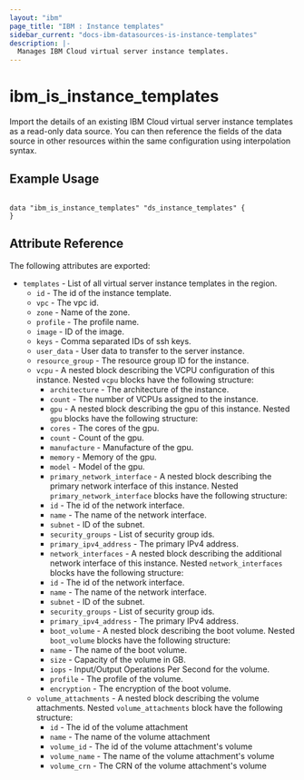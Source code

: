 ```yaml
---
layout: "ibm"
page_title: "IBM : Instance templates"
sidebar_current: "docs-ibm-datasources-is-instance-templates"
description: |-
  Manages IBM Cloud virtual server instance templates.
---
```


# ibm\_is_instance_templates

Import the details of an existing IBM Cloud virtual server instance templates as a read-only data source. You can then reference the fields of the data source in other resources within the same configuration using interpolation syntax.


## Example Usage

```hcl

data "ibm_is_instance_templates" "ds_instance_templates" {
}

```

## Attribute Reference

The following attributes are exported:

* `templates` - List of all virtual server instance templates in the region.
  * `id` - The id of the instance template.
  * `vpc` - The vpc id.
  * `zone` - Name of the zone.
  * `profile` - The profile name.
  * `image` - ID of the image.
  * `keys` - Comma separated IDs of ssh keys.
  * `user_data` - User data to transfer to the server instance.
  * `resource_group` - The resource group ID for the instance.
  * `vcpu` - A nested block describing the VCPU configuration of this instance.
  Nested `vcpu` blocks have the following structure:
    * `architecture` - The architecture of the instance.
    * `count` - The number of VCPUs assigned to the instance.
    * `gpu` - A nested block describing the gpu of this instance.
  Nested `gpu` blocks have the following structure:
    * `cores` - The cores of the gpu.
    * `count` - Count of the gpu.
    * `manufacture` - Manufacture of the gpu.
    * `memory` - Memory of the gpu.
    * `model` - Model of the gpu.
    * `primary_network_interface` - A nested block describing the primary network interface of this instance.
  Nested `primary_network_interface` blocks have the following structure:
    * `id` - The id of the network interface.
    * `name` - The name of the network interface.
    * `subnet` -  ID of the subnet.
    * `security_groups` -  List of security group ids.
    * `primary_ipv4_address` - The primary IPv4 address.
    * `network_interfaces` - A nested block describing the additional network interface of this instance.
  Nested `network_interfaces` blocks have the following structure:
    * `id` - The id of the network interface.
    * `name` - The name of the network interface.
    * `subnet` -  ID of the subnet.
    * `security_groups` -  List of security group ids.
    * `primary_ipv4_address` - The primary IPv4 address.
    * `boot_volume` - A nested block describing the boot volume.
  Nested `boot_volume` blocks have the following structure:
    * `name` - The name of the boot volume.
    * `size` -  Capacity of the volume in GB.
    * `iops` -  Input/Output Operations Per Second for the volume.
    * `profile` - The profile of the volume.
    * `encryption` - The encryption of the boot volume.
  * `volume_attachments` - A nested block describing the volume attachments.
  Nested `volume_attachments` block have the following structure:
    * `id` - The id of the volume attachment
    * `name` -  The name of the volume attachment
    * `volume_id` - The id of the volume attachment's volume
    * `volume_name` -  The name of the volume attachment's volume
    * `volume_crn` -  The CRN of the volume attachment's volume

